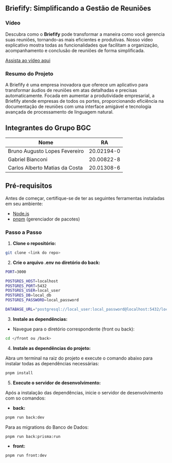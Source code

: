 ## Briefify: Simplificando a Gestão de Reuniões

### Vídeo

Descubra como o **Briefify** pode transformar a maneira como você gerencia suas reuniões, tornando-as mais eficientes e produtivas. Nosso vídeo explicativo mostra todas as funcionalidades que facilitam a organização, acompanhamento e conclusão de reuniões de forma simplificada.

[Assista ao vídeo aqui](https://youtu.be/ajeba-VwasI)

### Resumo do Projeto

A Briefify é uma empresa inovadora que oferece um aplicativo para transformar áudios de reuniões em atas detalhadas e precisas automaticamente. Focada em aumentar a produtividade empresarial, a Briefify atende empresas de todos os portes, proporcionando eficiência na documentação de reuniões com uma interface amigável e tecnologia avançada de processamento de linguagem natural.

## Integrantes do Grupo BGC

| Nome                           | RA         |
| ------------------------------ | ---------- |
| Bruno Augusto Lopes Fevereiro  | 20.02194-0 |
| Gabriel Bianconi               | 20.00822-8 |
| Carlos Alberto Matias da Costa | 20.01308-6 |

## Pré-requisitos

Antes de começar, certifique-se de ter as seguintes ferramentas instaladas em seu ambiente:

- [Node.js](https://nodejs.org/)
- [pnpm](https://pnpm.io/) (gerenciador de pacotes)

### Passo a Passo

1. **Clone o repositório:**

```bash
git clone <link do repo>
```

2. **Crie o arquivo .env no diretório do back:**

```bash
PORT=3000

POSTGRES_HOST=localhost
POSTGRES_PORT=5432
POSTGRES_USER=local_user
POSTGRES_DB=local_db
POSTGRES_PASSWORD=local_password

DATABASE_URL="postgresql://local_user:local_password@localhost:5432/local_db?schema=public"

```

3. **Instale as dependências:**

- Navegue para o diretório correspondente (front ou back):

```bash
cd </front ou /back>
```

4. **Instale as dependências do projeto:**

Abra um terminal na raiz do projeto e execute o comando abaixo para instalar todas as dependências necessárias:

```sh
pnpm install
```

5. **Execute o servidor de desenvolvimento:**

Após a instalação das dependências, inicie o servidor de desenvolvimento com so comandos:

- **back:**

```bash
pnpm run back:dev
```

Para as migrations do Banco de Dados:

```bash
pnpm run back:prisma:run
```

- **front:**

```bash
pnpm run front:dev
```
